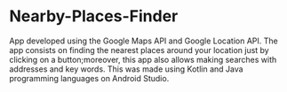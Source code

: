 # Nearby-Places-Finder
App developed using the Google Maps API and Google Location API. The app consists on finding the nearest places around your location just by clicking on a button;moreover, this app also allows making searches with addresses and key words. This was made using Kotlin and Java programming languages on Android Studio.
